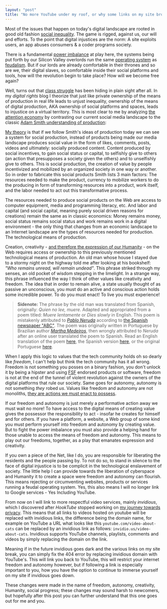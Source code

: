 ```yaml
---
layout: "post"
title: "No more YouTube under my roof, or why some links on my site broke & why I'm fine with it"
---
```


Most of the issues that happen on today's digital landscape are rooted in good old fashion [social inequality][1]. <!--more--> The game is rigged, against us, our will and efforts. To the point that digital injustices are the norm: A site exploits users, an app abuses consumers & a coder programs society.

[1]: https://redd.it/cyoa9u

There is a fundamental [power imbalance][2] at play here, the systems being put forth by our Silicon Valley overlords run the same [operating system][2.5] as [feudalism][3]. But if our lords are already comfortable in their thrones and so are we, their digital slaves, so comfortable inside their social platforms and tools, how will the revolution begin to take place? How will we become free again?

[2]: https://alex-esc.github.io/posts/freedom-is-a-verb.html
[2.5]: https://invidio.us/watch?v=mAOyOULWKUo
[3]: https://invidio.us/watch?v=gaULkshOxiY

Well, turns out that [class struggle][4] has been hiding in plain sight after all. In my *digital rights* blog I theorize that just like private ownership of the means of production in real life leads to unjust inequality,  ownership of the means of digital production, AKA ownership of social platforms and spaces, leads to injustice on a virtual territory. This is most clear to me by analyzing [the attention economy][4.5] by contrasting our current social media landscape to the classic [Adam Smith understanding of production][5]: 

[4]: https://en.wikipedia.org/wiki/Class_conflict
[5]: https://en.wikipedia.org/wiki/Factors_of_production#Classical
[4.5]: https://en.wikipedia.org/wiki/Attention_economy

[My theory][the] is that if we follow Smith's ideas of production today we can see a system for social production, instead of products being made our media landscape produces social value in the form of likes, comments, posts, videos and ultimately: socially produced content. Content produced by social incentives, to gain social status or capital, to selfishly give to others (an action that presupposes a society given the others) and to unselfishly give to others. This is social production, the creation of value by people incentivized and mobilized by an organized society in one way or another. So in order to fabricate this social products Smith lists 3 main factors: The resources needed to make the product, currency to mobilize workers to do the producing in form of transforming resources into a product, work itself, and the labor needed to act out this transformative process.

[the]: https://digital-rights.github.io/2019/06/14/pay-attention.html

The resources needed to produce social products on the Web are access to computer equipment, media and programming literacy, etc. And labor and capital (and social capital, meaning purely social driven reasons for creations) remain the same as in classic economics: Money remains money, social status remains social status and work remains work in a digital environment - the only thing that changes from an economic landscape to an Internet landscape are the types of resources needed for production. The technological means of production.

Creation, creativity - [and therefore the expression of our Humanity][6] - on the Web requires access or ownership to this previously mentioned technological means of production. An old man whose house I stayed due to a stormy night on the highway told me after looking at his bookshelf: *"Who remains unread, will remain undead"*. This phrase striked through my senses, an old pocket of wisdom stepping in the limelight. In a strange way, this phrase influenced the way I think of other values like creativity and freedom. The idea that in order to remain alive, a state usually thought of as passive an unconscious, you must do an active and conscious action holds some incredible power. To do you must enact! To live you must experience!

> **Sidenote:** The phrase by the old man was translated from Spanish, originally: *Quien no lee, muere*. Adapted and appropriated from a poem titled: *Muere lentamente* or *Dies slowly* in English. This poem is mistakenly attributed to *[Pablo Neruda][7]* according to [the Spanish newspaper "ABC"][misinfo]. The poem was originally written in Portuguese by Brazilian author *[Martha Medeiros][mis2]*, then wrongly attributed to *Neruda* after an online user translated the poem to Spanish. Read an English translation of the poem [here][poe1], the Spanish version [here][poe2], or the original Portuguese [here][poe3]. 

[poe1]: https://beingcaballero.blogspot.com/2014/04/slowly-dies-not-by-pablo-neruda.html
[poe2]: https://www.mundolatino.org/muere-lentamente-martha-medeiros/
[poe3]: https://www.pensador.com/frase/NzgwNjE/
[misinfo]: https://www.abc.es/cultura/libros/abci-muere-lentamente-falso-neruda-no-para-crecer-internet-200901110300-912381379582_noticia.html
[mis2]: https://en.wikipedia.org/wiki/Martha_Medeiros
[6]: https://digital-rights.github.io/2019/07/03/trapped-on-the-web.html
[7]: https://en.wikipedia.org/wiki/Pablo_Neruda

When I apply this logic to values that the tech community holds oh so dearly like *freedom*, I can't help but think the tech community has it all wrong. Freedom is not something you posses on a binary fashion, you don't unlock it by being a hipster and using [FSF][8] endorsed products or software, freedom is not at the end of the tunnel of violent revolution against the owners of the digital platforms that rule our society. Same goes for autonomy, autonomy is not something *they* robed *us*. Values like freedom and autonomy are not monoliths, [they are actions we must enact to possess][9].

[8]: https://www.fsf.org/
[9]: https://alex-esc.github.io/posts/freedom-is-a-verb.html

If our freedom and autonomy is just merely a performative action away we must wait no more! To have access to the digital means of creating value gives the possessor the responsibility to act - insofar he creates for himself and for others. If you have a platform, a website, a Web group of some kind you must perform yourself into freedom and autonomy by creating value. But to fight the power imbalance you must also provide a helping hand for those unable to access the means of freedom and autonomy. This means to play out our freedoms, together, as a play that emanates expression and creativity.

If you own a piece of the Net, like I do, you are responsible for liberating the residents and the people passing by. To not do so, to stand in silence to the face of digital injustice is to be complicit in the technological enslavement of society. The little help I can provide towards the liberation of cyberspace and Humanity it to create a space were freedom and autonomy can flourish. This means rejecting or circumventing websites, products or services running a feudal operating system. Yes, this also means I will no longer link to Google services - Yes Including YouTube.

From now on I will link to more respectful video services, mainly *invidious*, which I discovered after *HookTube* stopped working on [my journey towards privacy][10]. This means that all links to videos hosted on youtube will be replaced with invidious links, the difference being the domain name, for example on YouTube a URL what looks like this `youtube.com/video-about-cats` can be replaced by an invidious link as follows: `invidio.us/video-about-cats`. Invidious supports YouTube channels, playlists, comments and videos by simply replacing the domain on the link.

Meaning if in the future invidious goes dark and the various links on my site break, you can simply fix the 404 error by replacing invidious domain with YouTube's. This will link you back to YouTube, this will restrict your internet freedom and autonomy however, but if following a link is especially important to you, how you have the option to continue to immerse yourself on my site if invidious goes down.


[10]: https://alex-esc.github.io/posts/follow-the-blog-on-mastodon.html

These changes were made in the name of freedom, autonomy, creativity, Humanity, social progress; these changes may sound harsh to newcomers, but hopefully after this post you can further understand that this one goes out for me and you.